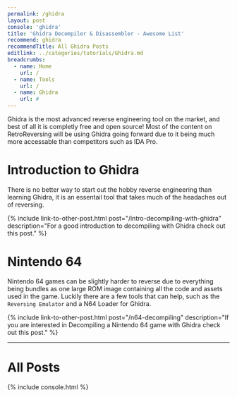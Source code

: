 ```yaml
---
permalink: /ghidra
layout: post
console: 'ghidra'
title: 'Ghidra Decompiler & Disassembler - Awesome List'
recommend: ghidra
recommendTitle: All Ghidra Posts
editlink: ../categories/tutorials/Ghidra.md
breadcrumbs:
  - name: Home
    url: /
  - name: Tools
    url: /
  - name: Ghidra
    url: #
---
```

Ghidra is the most advanced reverse engineering tool on the market, and best of all it is completly free and open source! Most of the content on RetroReversing will be using Ghidra going forward due to it being much more accessable than competitors such as IDA Pro.

# Introduction to Ghidra
There is no better way to start out the hobby reverse engineering than learning Ghidra, it is an essentail tool that takes much of the headaches out of reversing.

{% include link-to-other-post.html post="/intro-decompiling-with-ghidra" description="For a good introduction to decompiling with Ghidra check out this post." %}

# Nintendo 64
Nintendo 64 games can be slightly harder to reverse due to everything being bundles as one large ROM image containing all the code and assets used in the game. Luckily there are a few tools that can help, such as the `Reversing Emulator` and a N64 Loader for Ghidra.

{% include link-to-other-post.html post="/n64-decompiling" description="If you are interested in Decompiling a Nintendo 64 game with Ghidra check out this post." %}


---
# All Posts
<div>

{% include console.html %}
</div>
